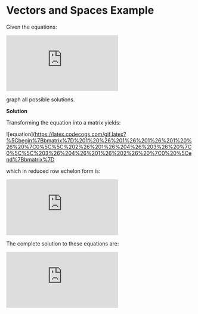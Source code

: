 <h1>Vectors and Spaces Example</h1>

Given the equations:

![equations](https://latex.codecogs.com/gif.latex?%5Cbegin%7Balign*%7D%20x_%7B1%7D&plus;x_%7B2%7D&plus;x_%7B3%7D&plus;x_%7B4%7D%3D0%5C%5C%202x_%7B1%7D&plus;x_%7B2%7D&plus;4x_%7B3%7D&plus;3x_%7B4%7D%3D0%5C%5C%203x_%7B1%7D&plus;4x_%7B2%7D&plus;x_%7B3%7D&plus;2x_%7B4%7D%3D0%20%5Cend%7Balign*%7D)

graph all possible solutions.

__Solution__

Transforming the equation into a matrix yields:

![equation](https://latex.codecogs.com/gif.latex?%5Cbegin%7Bbmatrix%7D%201%20%26%201%26%201%26%201%20%26%20%7C0%5C%5C%202%26%201%26%204%26%203%26%20%7C0%5C%5C%203%26%204%26%201%26%202%26%20%7C0%20%5Cend%7Bbmatrix%7D

which in reduced row echelon form is:

![equation](https://latex.codecogs.com/gif.latex?%5Cbegin%7Bbmatrix%7D%201%20%26%200%26%203%26%202%20%26%20%7C0%5C%5C%200%26%201%26%202%26%201%26%20%7C0%5C%5C%200%26%200%26%200%26%200%26%20%7C0%20%5Cend%7Bbmatrix%7D)

The complete solution to these equations are:

![equation](https://latex.codecogs.com/gif.latex?%5Cbegin%7Bbmatrix%7D%20x_%7B1%7D%5C%5C%20x_%7B2%7D%5C%5C%20x_%7B3%7D%5C%5C%20x_%7B4%7D%20%5Cend%7Bbmatrix%7D%20%3D%20x_%7B3%7D%5Cbegin%7Bbmatrix%7D%20-3%5C%5C%202%5C%5C%201%5C%5C%200%20%5Cend%7Bbmatrix%7D%20&plus;%20x_%7B4%7D%20%5Cbegin%7Bbmatrix%7D%20-2%5C%5C%201%5C%5C%200%5C%5C%201%20%5Cend%7Bbmatrix%7D)
